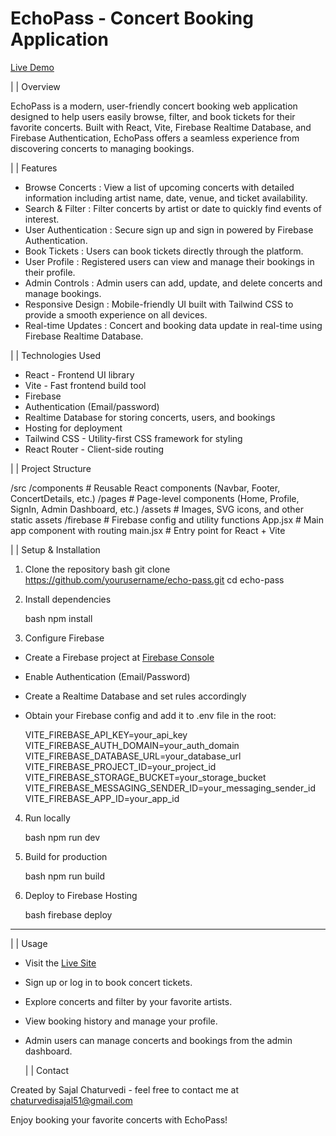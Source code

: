 # EchoPass - Concert Booking Application

[Live Demo](https://bookingapp-f6150.web.app/)

  | | Overview

EchoPass is a modern, user-friendly concert booking web application designed to help users easily browse, filter, and book tickets for their favorite concerts. Built with React, Vite, Firebase Realtime Database, and Firebase Authentication, EchoPass offers a seamless experience from discovering concerts to managing bookings.

  | | Features

-  Browse Concerts : View a list of upcoming concerts with detailed information including artist name, date, venue, and ticket availability.
-  Search & Filter : Filter concerts by artist or date to quickly find events of interest.
-  User Authentication : Secure sign up and sign in powered by Firebase Authentication.
-  Book Tickets : Users can book tickets directly through the platform.
-  User Profile : Registered users can view and manage their bookings in their profile.
-  Admin Controls : Admin users can add, update, and delete concerts and manage bookings.
-  Responsive Design : Mobile-friendly UI built with Tailwind CSS to provide a smooth experience on all devices.
-  Real-time Updates : Concert and booking data update in real-time using Firebase Realtime Database.

  | | Technologies Used

-  React  - Frontend UI library
-  Vite  - Fast frontend build tool
-  Firebase  
  - Authentication (Email/password)
  - Realtime Database for storing concerts, users, and bookings
  - Hosting for deployment
-  Tailwind CSS  - Utility-first CSS framework for styling
-  React Router  - Client-side routing

  | | Project Structure

/src
/components      # Reusable React components (Navbar, Footer, ConcertDetails, etc.)
/pages           # Page-level components (Home, Profile, SignIn, Admin Dashboard, etc.)
/assets          # Images, SVG icons, and other static assets
/firebase        # Firebase config and utility functions
App.jsx          # Main app component with routing
main.jsx         # Entry point for React + Vite

  | | Setup & Installation

1.  Clone the repository 
     bash
   git clone https://github.com/yourusername/echo-pass.git
   cd echo-pass
    

2.  Install dependencies 

     bash
   npm install
     

3.  Configure Firebase 

   * Create a Firebase project at [Firebase Console](https://console.firebase.google.com/)
   * Enable Authentication (Email/Password)
   * Create a Realtime Database and set rules accordingly
   * Obtain your Firebase config and add it to   .env   file in the root:

       
     VITE_FIREBASE_API_KEY=your_api_key
     VITE_FIREBASE_AUTH_DOMAIN=your_auth_domain
     VITE_FIREBASE_DATABASE_URL=your_database_url
     VITE_FIREBASE_PROJECT_ID=your_project_id
     VITE_FIREBASE_STORAGE_BUCKET=your_storage_bucket
     VITE_FIREBASE_MESSAGING_SENDER_ID=your_messaging_sender_id
     VITE_FIREBASE_APP_ID=your_app_id
       

4.  Run locally 

     bash
   npm run dev
     

5.  Build for production 

     bash
   npm run build
     

6.  Deploy to Firebase Hosting 

     bash
   firebase deploy
     

---

  | | Usage

* Visit the [Live Site](https://bookingapp-f6150.web.app/)
* Sign up or log in to book concert tickets.
* Explore concerts and filter by your favorite artists.
* View booking history and manage your profile.
* Admin users can manage concerts and bookings from the admin dashboard.


  | | Contact

Created by Sajal Chaturvedi - feel free to contact me at [chaturvedisajal51@gmail.com](mailto:chaturvedisajal51@gmail.com)


Enjoy booking your favorite concerts with EchoPass!

